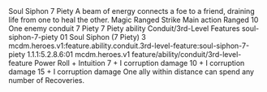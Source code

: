 <ability>
  <name>Soul Siphon</name>
  <cost>7 Piety</cost>
  <flavor>A beam of energy connects a foe to a friend, draining life from one to heal the other.</flavor>
  <keywords>
    <keyword>Magic</keyword>
    <keyword>Ranged</keyword>
    <keyword>Strike</keyword>
  </keywords>
  <type>Main action</type>
  <distance>Ranged 10</distance>
  <target>One enemy</target>
  <metadata>
    <class>conduit</class>
    <cost>7 Piety</cost>
    <cost_amount>7</cost_amount>
    <cost_resource>Piety</cost_resource>
    <feature_type>ability</feature_type>
    <file_dpath>Conduit/3rd-Level Features</file_dpath>
    <item_id>soul-siphon-7-piety</item_id>
    <item_index>01</item_index>
    <item_name>Soul Siphon (7 Piety)</item_name>
    <level>3</level>
    <scc>mcdm.heroes.v1:feature.ability.conduit.3rd-level-feature:soul-siphon-7-piety</scc>
    <scdc>1.1.1:5.2.8.6:01</scdc>
    <source>mcdm.heroes.v1</source>
    <type>feature/ability/conduit/3rd-level-feature</type>
  </metadata>
  <effects>
    <effect type="roll">
      <roll>Power Roll + Intuition</roll>
      <t1>7 + I corruption damage</t1>
      <t2>10 + I corruption damage</t2>
      <t3>15 + I corruption damage</t3>
    </effect>
    <effect type="mundane">One ally within distance can spend any number of Recoveries.</effect>
  </effects>
</ability>

